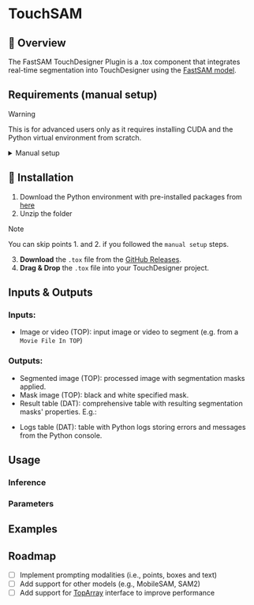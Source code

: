 # TouchSAM
## 🎨 Overview
The FastSAM TouchDesigner Plugin is a .tox component that integrates real-time segmentation into TouchDesigner using the [FastSAM model](https://docs.ultralytics.com/models/fast-sam/).

## Requirements (manual setup)
> [!WARNING]
> This is for advanced users only as it requires installing CUDA and the Python virtual environment from scratch.

<details>
  <summary>Manual setup</summary>

  1. Install Python 3.11.x (the higher x, the better)
  2. Install [CUDA Toolkit](https://developer.nvidia.com/cuda-11-8-0-download-archive) 11.8
  3. Install the required packages
  ```bash
  pip install torch torchvision torchaudio --index-url https://download.pytorch.org/whl/cu118 ultralytics
  ```
  4. Proceed with the `Installation` steps
</details>

## 🚀 Installation
1. Download the Python environment with pre-installed packages from [here](https://drive.google.com/file/d/1cJnc45tdVYzpREvWfON3MRuD5XWBkSCO/view?usp=sharing)
2. Unzip the folder
> [!NOTE]
> You can skip points 1. and 2. if you followed the `manual setup` steps.
3. **Download** the `.tox` file from the [GitHub Releases]().
4. **Drag & Drop** the `.tox` file into your TouchDesigner project.

## Inputs & Outputs

### Inputs:
- Image or video (TOP): input image or video to segment (e.g. from a `Movie File In TOP`)
### Outputs:
- Segmented image (TOP): processed image with segmentation masks applied.
- Mask image (TOP): black and white specified mask.
- Result table (DAT): comprehensive table with resulting segmentation masks' properties. E.g.:

[//]: # (put a table)

- Logs table (DAT): table with Python logs storing errors and messages from the Python console.

## Usage

### Inference

### Parameters

## Examples

## Roadmap
- [ ] Implement prompting modalities (i.e., points, boxes and text)
- [ ] Add support for other models (e.g., MobileSAM, SAM2)
- [ ] Add support for [TopArray](https://github.com/IntentDev/TopArray) interface to improve performance

